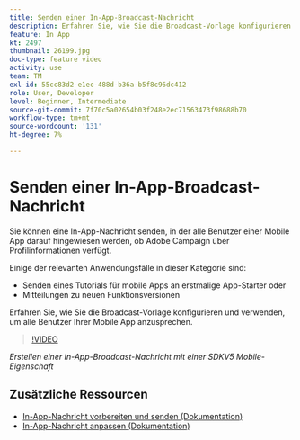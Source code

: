 ```yaml
---
title: Senden einer In-App-Broadcast-Nachricht
description: Erfahren Sie, wie Sie die Broadcast-Vorlage konfigurieren und verwenden, um alle Benutzer Ihrer Mobile App anzusprechen.
feature: In App
kt: 2497
thumbnail: 26199.jpg
doc-type: feature video
activity: use
team: TM
exl-id: 55cc83d2-e1ec-488d-b36a-b5f8c96dc412
role: User, Developer
level: Beginner, Intermediate
source-git-commit: 7f70c5a02654b03f248e2ec71563473f98688b70
workflow-type: tm+mt
source-wordcount: '131'
ht-degree: 7%

---
```


# Senden einer In-App-Broadcast-Nachricht

Sie können eine In-App-Nachricht senden, in der alle Benutzer einer Mobile App darauf hingewiesen werden, ob Adobe Campaign über Profilinformationen verfügt.

Einige der relevanten Anwendungsfälle in dieser Kategorie sind:

* Senden eines Tutorials für mobile Apps an erstmalige App-Starter oder
* Mitteilungen zu neuen Funktionsversionen

Erfahren Sie, wie Sie die Broadcast-Vorlage konfigurieren und verwenden, um alle Benutzer Ihrer Mobile App anzusprechen.

>[!VIDEO](https://video.tv.adobe.com/v/26199?quality=12)

*Erstellen einer In-App-Broadcast-Nachricht mit einer SDKV5 Mobile-Eigenschaft*

## Zusätzliche Ressourcen

* [In-App-Nachricht vorbereiten und senden (Dokumentation)](https://experienceleague.adobe.com/docs/campaign-standard/using/communication-channels/in-app-messaging/preparing-and-sending-an-in-app-message.html?lang=en)
* [In-App-Nachricht anpassen (Dokumentation)](https://experienceleague.adobe.com/docs/campaign-standard/using/communication-channels/in-app-messaging/customizing-an-in-app-message.html?lang=en)
